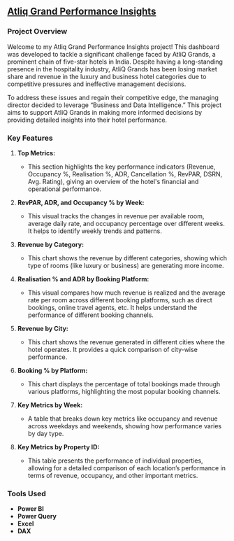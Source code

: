 ## **[Atliq Grand Performance Insights](https://app.powerbi.com/view?r=eyJrIjoiNzU2MjE2ZGUtNWMzOC00ZjYzLWIyYWItYWNjOWNkNzhkNWVhIiwidCI6IjAzNWRkZWY2LTI0MzMtNDhiNi04NTI2LTcwY2E4MTgxZjc2ZCIsImMiOjN9)**

### Project Overview
Welcome to my Atliq Grand Performance Insights project! This dashboard was developed to tackle a significant challenge faced by AtliQ Grands, a prominent chain of five-star hotels in India. Despite having a long-standing presence in the hospitality industry, AtliQ Grands has been losing market share and revenue in the luxury and business hotel categories due to competitive pressures and ineffective management decisions.

To address these issues and regain their competitive edge, the managing director decided to leverage “Business and Data Intelligence.” This project aims to support AtliQ Grands in making more informed decisions by providing detailed insights into their hotel performance.
### Key Features
1. **Top Metrics:**
   - This section highlights the key performance indicators (Revenue, Occupancy %, Realisation %, ADR, Cancellation %, RevPAR, DSRN, Avg. Rating), giving an overview of the hotel's financial and operational performance.

2. **RevPAR, ADR, and Occupancy % by Week:**
   - This visual tracks the changes in revenue per available room, average daily rate, and occupancy percentage over different weeks. It helps to identify weekly trends and patterns.

3. **Revenue by Category:**
   - This chart shows the revenue by different categories, showing which type of rooms (like luxury or business) are generating more income.

4. **Realisation % and ADR by Booking Platform:**
   - This visual compares how much revenue is realized and the average rate per room across different booking platforms, such as direct bookings, online travel agents, etc. It helps understand the performance of different booking channels.

5. **Revenue by City:**
   - This chart shows the revenue generated in different cities where the hotel operates. It provides a quick comparison of city-wise performance.

6. **Booking % by Platform:**
   - This chart displays the percentage of total bookings made through various platforms, highlighting the most popular booking channels.

7. **Key Metrics by Week:**
   - A table that breaks down key metrics like occupancy and revenue across weekdays and weekends, showing how performance varies by day type.

8. **Key Metrics by Property ID:**
   - This table presents the performance of individual properties, allowing for a detailed comparison of each location’s performance in terms of revenue, occupancy, and other important metrics.

### Tools Used
- **Power BI**
- **Power Query**
- **Excel**
- **DAX**
